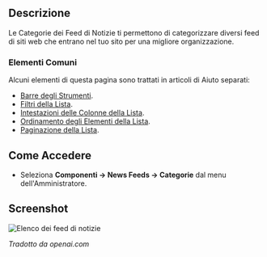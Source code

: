 <!-- Filename: Help4.x:News_Feeds:_Categories / Display title: Notizie: Categorie -->

## Descrizione

Le Categorie dei Feed di Notizie ti permettono di categorizzare diversi feed di siti web
che entrano nel tuo sito per una migliore organizzazione.

### Elementi Comuni

Alcuni elementi di questa pagina sono trattati in articoli di Aiuto separati:

* [Barre degli Strumenti](jdocmanual?article=help/common-elements/toolbars).
* [Filtri della Lista](jdocmanual?article=help/common-elements/list-filters).
* [Intestazioni delle Colonne della Lista](jdocmanual?article=help/common-elements/list-column-headers).
* [Ordinamento degli Elementi della Lista](jdocmanual?article=help/common-elements/list-ordering).
* [Paginazione della Lista](jdocmanual?article=help/common-elements/list-pagination).

## Come Accedere

- Seleziona **Componenti → News Feeds → Categorie** dal menu dell'Amministratore.

## Screenshot

![Elenco dei feed di notizie](../../../it/images/news-feeds/news-feeds-categories.png)

*Tradotto da openai.com*

